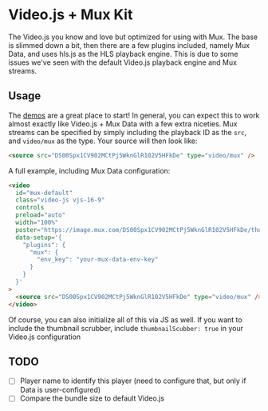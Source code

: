 # Video.js + Mux Kit

The Video.js you know and love but optimized for using with Mux. The base is slimmed down a bit, then there are a few plugins included, namely Mux Data, and uses hls.js as the HLS playback engine. This is due to some issues we've seen with the default Video.js playback engine and Mux streams.

## Usage

The [demos](./demo/index.html) are a great place to start! In general, you can expect this to work almost exactly like Video.js + Mux Data with a few extra niceties. Mux streams can be specified by simply including the playback ID as the `src`, and `video/mux` as the type. Your source will then look like:

```html
<source src="DS00Spx1CV902MCtPj5WknGlR102V5HFkDe" type="video/mux" />
```

A full example, including Mux Data configuration:

```html
<video
  id="mux-default"
  class="video-js vjs-16-9"
  controls
  preload="auto"
  width="100%"
  poster="https://image.mux.com/DS00Spx1CV902MCtPj5WknGlR102V5HFkDe/thumbnail.jpg"
  data-setup='{
    "plugins": {
      "mux": {
        "env_key": "your-mux-data-env-key"
      }
    }
  }'
>
  <source src="DS00Spx1CV902MCtPj5WknGlR102V5HFkDe" type="video/mux" />
</video>
```

Of course, you can also initialize all of this via JS as well. If you want to include the thumbnail scrubber, include `thumbnailScubber: true` in your Video.js configuration

## TODO

- [ ] Player name to identify this player (need to configure that, but only if Data is user-configured)
- [ ] Compare the bundle size to default Video.js
